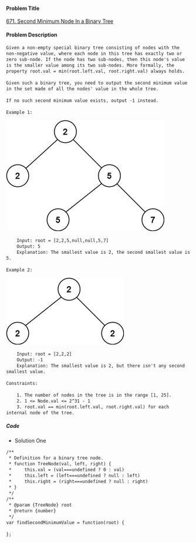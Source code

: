 #### Problem Title
[671. Second Minimum Node In a Binary Tree](https://leetcode.com/problems/second-minimum-node-in-a-binary-tree/)
#### Problem Description
```
Given a non-empty special binary tree consisting of nodes with the non-negative value, where each node in this tree has exactly two or zero sub-node. If the node has two sub-nodes, then this node's value is the smaller value among its two sub-nodes. More formally, the property root.val = min(root.left.val, root.right.val) always holds.

Given such a binary tree, you need to output the second minimum value in the set made of all the nodes' value in the whole tree.

If no such second minimum value exists, output -1 instead.

Example 1:
```
![1](../../assets/tree/2020-12-02/1.jpg)
```
    Input: root = [2,2,5,null,null,5,7]
    Output: 5
    Explanation: The smallest value is 2, the second smallest value is 5.

Example 2:
```
![1](../../assets/tree/2020-12-02/2.jpg)
```
    Input: root = [2,2,2]
    Output: -1
    Explanation: The smallest value is 2, but there isn't any second smallest value.
 
Constraints:

    1. The number of nodes in the tree is in the range [1, 25].
    2. 1 <= Node.val <= 2^31 - 1
    3. root.val == min(root.left.val, root.right.val) for each internal node of the tree.
```

##### Code

- Solution One
```
/**
 * Definition for a binary tree node.
 * function TreeNode(val, left, right) {
 *     this.val = (val===undefined ? 0 : val)
 *     this.left = (left===undefined ? null : left)
 *     this.right = (right===undefined ? null : right)
 * }
 */
/**
 * @param {TreeNode} root
 * @return {number}
 */
var findSecondMinimumValue = function(root) {
    
};
```
